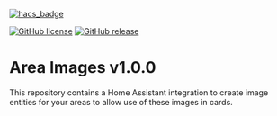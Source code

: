 [![hacs_badge](https://img.shields.io/badge/HACS-Default-orange.svg?style=for-the-badge)](https://github.com/area_images/hacs)

[![GitHub license](https://img.shields.io/github/license/msp1974/homeassistant-jlrincontrol)](https://github.com/msp1974/area_images/blob/master/LICENSE)
[![GitHub release](https://img.shields.io/github/release/msp1974/homeassistant-jlrincontrol)](https://GitHub.com/msp1974/area_images/releases/)

# Area Images v1.0.0

This repository contains a Home Assistant integration to create image entities for your areas to allow use of these images in cards.
